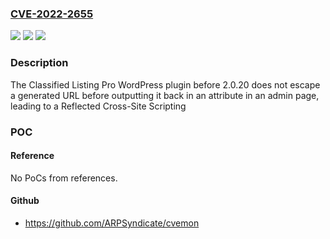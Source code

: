### [CVE-2022-2655](https://cve.mitre.org/cgi-bin/cvename.cgi?name=CVE-2022-2655)
![](https://img.shields.io/static/v1?label=Product&message=Classified%20Listing%20Pro%20-%20Classified%20ads%20%26%20Business%20Directory%20Plugin&color=blue)
![](https://img.shields.io/static/v1?label=Version&message=2.0.20%3C%202.0.20%20&color=brighgreen)
![](https://img.shields.io/static/v1?label=Vulnerability&message=CWE-79%20Cross-Site%20Scripting%20(XSS)&color=brighgreen)

### Description

The Classified Listing Pro WordPress plugin before 2.0.20 does not escape a generated URL before outputting it back in an attribute in an admin page, leading to a Reflected Cross-Site Scripting

### POC

#### Reference
No PoCs from references.

#### Github
- https://github.com/ARPSyndicate/cvemon

